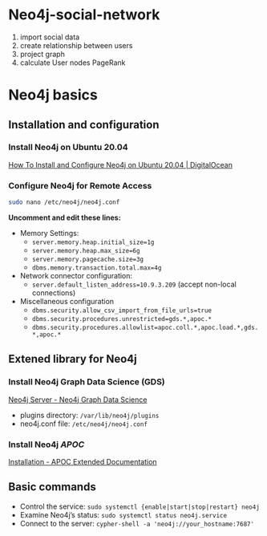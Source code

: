 # Neo4j-social-network

1. import social data
2. create relationship between users
3. project graph
4. calculate User nodes PageRank


# Neo4j basics

## Installation and configuration

### Install Neo4j on Ubuntu 20.04

[How To Install and Configure Neo4j on Ubuntu 20.04  | DigitalOcean](https://www.digitalocean.com/community/tutorials/how-to-install-and-configure-neo4j-on-ubuntu-20-04)

### Configure Neo4j for Remote Access

```bash
sudo nano /etc/neo4j/neo4j.conf
```

**Uncomment and edit these lines:**

- Memory Settings:
    - `server.memory.heap.initial_size=1g`
    - `server.memory.heap.max_size=6g`
    - `server.memory.pagecache.size=3g`
    - `dbms.memory.transaction.total.max=4g`
- Network connector configuration:
    - `server.default_listen_address=10.9.3.209` (accept non-local connections)
- Miscellaneous configuration
    - `dbms.security.allow_csv_import_from_file_urls=true`
    - `dbms.security.procedures.unrestricted=gds.*,apoc.*`
    - `dbms.security.procedures.allowlist=apoc.coll.*,apoc.load.*,gds.*,apoc.*`

## Extened library for Neo4j

### Install Neo4j Graph Data Science (GDS)

[Neo4j Server - Neo4j Graph Data Science](https://neo4j.com/docs/graph-data-science/current/installation/neo4j-server/)

- plugins directory: `/var/lib/neo4j/plugins`
- neo4j.conf file: `/etc/neo4j/neo4j.conf`

### Install Neo4j *APOC*

[Installation - APOC Extended Documentation](https://neo4j.com/labs/apoc/5/installation/)

## Basic commands

- Control the service: `sudo systemctl {enable|start|stop|restart} neo4j`
- Examine Neo4j’s status: `sudo systemctl status neo4j.service`
- Connect to the server: `cypher-shell -a 'neo4j://your_hostname:7687'`